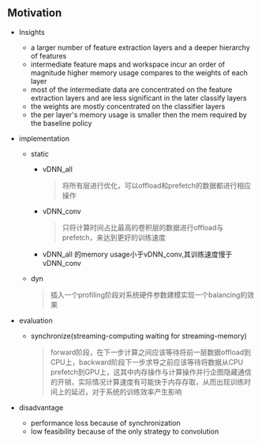 ## Motivation

* Insights

  - a larger number of feature extraction layers and a deeper hierarchy of features 
  - intermediate feature maps and workspace incur an order of magnitude higher memory usage compares to the weights of each layer
  - most of the intermediate data are concentrated on the feature extraction layers and are less significant in the later classify layers
  - the weights are mostly concentrated on the classifier layers 
  -  the per layer's memory usage is smaller then the mem required by the baseline policy

* implementation

  - static

    - vDNN_all

      > 将所有层进行优化，可以offload和prefetch的数据都进行相应操作

    - vDNN_conv

      > 只将计算时间占比最高的卷积层的数据进行offload与prefetch，来达到更好的训练速度

    - vDNN_all 的memory usage小于vDNN_conv,其训练速度慢于vDNN_conv

  - dyn

    > 插入一个profiling阶段对系统硬件参数建模实现一个balancing的效果

* evaluation

  - synchronize(streaming-computing waiting for streaming-memory)

    > forward阶段，在下一步计算之间应该等待将前一层数据offload到CPU上，backward阶段下一步求导之前应该等待将数据从CPU prefetch到GPU上，这其中内存操作与计算操作并行企图隐藏通信的开销，实际情况计算速度有可能快于内存存取，从而出现训练时间上的延迟，对于系统的训练效率产生影响

* disadvantage

  - performance loss because of synchronization
  - low feasibility because of the only strategy to convolution